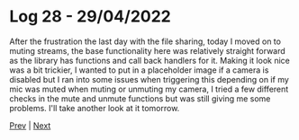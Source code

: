 # Log 28 - 29/04/2022

After the frustration the last day with the file sharing, today I moved on to muting streams, the base functionality here was relatively straight forward as the library has functions and call back handlers for it. Making it look nice was a bit trickier, I wanted to put in a placeholder image if a camera is disabled but I ran into some issues when triggering this depending on if my mic was muted when muting or unmuting my camera, I tried a few different checks in the mute and unmute functions but was still giving me some problems. I'll take another look at it tomorrow.

[Prev](27042022.md) | [Next](30042022.md)